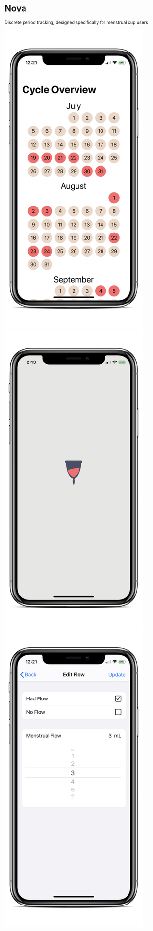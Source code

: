 # Nova
Discrete period tracking, designed specifically for menstrual cup users

<a href="/Images/calendar.jpg"><img src="/Images/calendar.jpg?raw=true" alt="Calendar View" width="450"></a>
<a href="/Images/loading.jpg"><img src="/Images/loading.jpg?raw=true" alt="Loading Screen" width="450"></a>
<a href="/Images/editing.jpg"><img src="/Images/editing.jpg?raw=true" alt="Editing View" width="450"></a>
